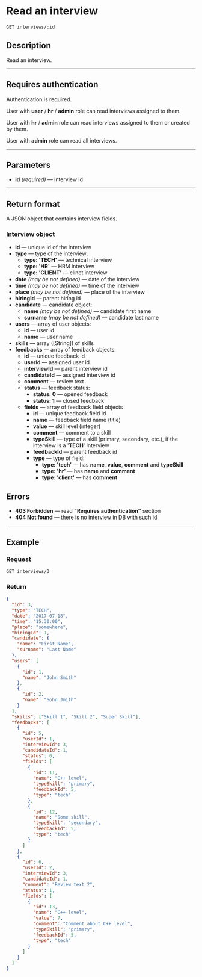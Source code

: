 # Read an interview

``` Text
GET interviews/:id
```

## Description

Read an interview.

***

## Requires authentication

Authentication is required.

User with **user** / **hr** / **admin** role can read interviews assigned to them.

User with **hr** / **admin** role can read interviews assigned to them or created by them.

User with **admin** role can read all interviews.

***

## Parameters

- **id** *(required)* — interview id

***

## Return format

A JSON object that contains interview fields.

### Interview object

- **id** — unique id of the interview
- **type** — type of the interview:
  - **type: 'TECH'** — technical interview
  - **type: 'HR'** — HRM interview
  - **type: 'CLIENT'** — clinet interview
- **date** *(may be not defined)* — date of the interview
- **time** *(may be not defined)* — time of the interview
- **place** *(may be not defined)* — place of the interview
- **hiringId** — parent hiring id
- **candidate** — candidate object:
  - **name** *(may be not defined)* — candidate first name
  - **surname** *(may be not defined)* — candidate last name
- **users** — array of user objects:
  - **id** — user id
  - **name** — user name
- **skills** — array ([String]) of skills
- **feedbacks** — array of feedback objects:
  - **id** — unique feedback id
  - **userId** — assigned user id
  - **interviewId** — parent interview id
  - **candidateId** — assigned interview id
  - **comment** — review text
  - **status** — feedback status:
    - **status: 0** — opened feedback
    - **status: 1** — closed feedback
  - **fields** — array of feedback field objects
    - **id** — unique feedback field id
    - **name** — feedback field name (title)
    - **value** — skill level (integer)
    - **comment** — comment to a skill
    - **typeSkill** — type of a skill (primary, secondary, etc.), if the interview is a '**TECH**' interview
    - **feedbackId** — parent feedback id
    - **type** — type of field:
      - **type: 'tech'** — has **name**, **value**, **comment** and **typeSkill**
      - **type: 'hr'** — has **name** and **comment**
      - **type: 'client'** — has **comment**

## Errors

- **403 Forbidden** — read **"Requires authentication"** section
- **404 Not found** — there is no interview in DB with such id

***

## Example

### Request

``` Text
GET interviews/3
```

### Return

``` JSON
{
  "id": 3,
  "type": "TECH",
  "date": "2017-07-18",
  "time": "15:30:00",
  "place": "somewhere",
  "hiringId": 1,
  "candidate": {
    "name": "First Name",
    "surname": "Last Name"
  },
  "users": [
    {
      "id": 1,
      "name": "John Smith"
    },
    {
      "id": 2,
      "name": "Sohn Jmith"
    }
  ],
  "skills": ["Skill 1", "Skill 2", "Super Skill"],
  "feedbacks": [
    {
      "id": 5,
      "userId": 1,
      "interviewId": 3,
      "candidateId": 1,
      "status": 0,
      "fields": [
        {
          "id": 11,
          "name": "C++ level",
          "typeSkill": "primary",
          "feedbackId": 5,
          "type": "tech"
        },
        {
          "id": 12,
          "name": "Some skill",
          "typeSkill": "secondary",
          "feedbackId": 5,
          "type": "tech"
        }
      ]
    },
    {
      "id": 6,
      "userId": 2,
      "interviewId": 3,
      "candidateId": 1,
      "comment": "Review text 2",
      "status": 1,
      "fields": [
        {
          "id": 13,
          "name": "C++ level",
          "value": 7,
          "comment": "Comment about C++ level",
          "typeSkill": "primary",
          "feedbackId": 5,
          "type": "tech"
        }
      ]
    }
  ]
}
```
